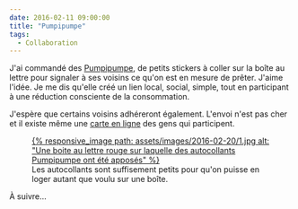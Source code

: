 ```yaml
---
date: 2016-02-11 09:00:00
title: "Pumpipumpe"
tags:
  - Collaboration
---
```


J'ai commandé des [Pumpipumpe](http://www.pumpipumpe.ch/ca-functionne-ainsi/), de petits stickers à coller sur la boîte au lettre pour signaler à ses voisins ce qu'on est en mesure de prêter. J'aime l'idée. Je me dis qu'elle créé un lien local, social, simple, tout en participant à une réduction consciente de la consommation.

J'espère que certains voisins adhéreront également. L'envoi n'est pas cher et il existe même une [carte en ligne](http://www.pumpipumpe.ch/map/page_v2/) des gens qui participent.

<figure>
  <a data-featherlight="image" href="/assets/images/2016-02-20/1.jpg" title="Voir en plus grand">
      {% responsive_image path: assets/images/2016-02-20/1.jpg alt: "Une boite au lettre rouge sur laquelle des autocollants Pumpipumpe ont été apposés" %}
  </a>
  <figcaption>Les autocollants sont suffisement petits pour qu'on puisse en loger autant que voulu sur une boîte.</figcaption>
</figure>

À suivre…
